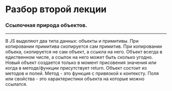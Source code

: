 # Разбор второй лекции
### Ссылочная природа объектов.
***
В JS выделяют два типа данных: объекты и примитивы. При копировании примитива скопируется сам примитив. При копировании объека,
скопируется не сам объект, а ссыкла на него. Объект всегда в едиственном числе, а ссылок на него может быть сколько угодно. Новый объект создается только в момент присовения значения или когда в методе/функции присутствует return. Объект состоит из методов и полей. Метод -
это функция с привязкой к контексту. Поля или свойства - это характеристики объекта на которые можно ссылатся.


